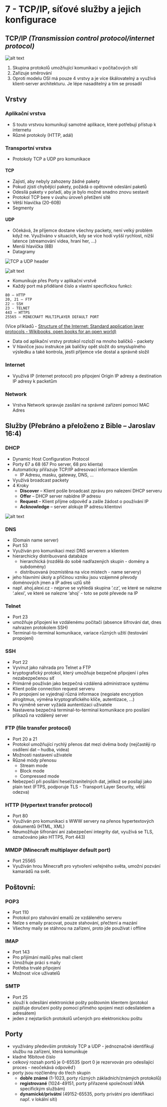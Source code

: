 # 7 - TCP/IP, síťové služby a jejich konfigurace

## TCP/IP _(Transmission control protocol/internet protocol)_

![alt text](image-1.png)

1. Skupina protokolů umožňující komunikaci v počítačových sítí
2. Zařizuje směrování
3. Oproti modelu OSI má pouze 4 vrstvy a je více škálovatelný a využívá klient-server architekturu. Je lépe nasaditelný a tím se prosadil

## Vrstvy

### Aplikační vrstva
- S touto vrstvou komunikují samotné aplikace, které potřebují přístup k internetu
- Různé protokoly (HTTP, adál)

### Transportní vrstva
-  Protokoly TCP a UDP pro komunikace

#### TCP
- Zajistí, aby nebyly zahozeny žádné pakety
- Pokud zjistí chybějící pakety, požádá o opětovné odeslání paketů
- Odesílá pakety v pořadí, aby je bylo možné snadno znovu sestavit
- Protokol TCP bere v úvahu úroveň přetížení sítě
- Větší hlavička (20-60B)  
- Segmenty

####  UDP  
- Očekává, že příjemce dostane všechny packety, není velký problém když ne. Využíváno v situacích, kdy se více hodí vyšší rychlost, nižší latence (streamování videa, hraní her, ...)  
- Menší hlavička (8B)  
- Datagramy

![TCP a UDP header](https://www.softwaretestinghelp.com/wp-content/qa/uploads/2020/02/header-TCP-vs-UDP.jpg)

![alt text](image-3.png)

- Komunikuje přes Porty v aplikační vrstvě
- Každý port má přidělané číslo a vlastní specifickou funkci:

``` 
80 – HTTP
20, 21 – FTP
22 – SSH
23 - TELNET
443 – HTTPS
25565 – MINECRAFT MULTIPLAYER DEFAULT PORT
```
(Více příkladů - [Structure of the Internet: Standard application layer protocols - Wikibooks, open books for an open world)](https://en.wikibooks.org/wiki/A-level_Computing/AQA/Paper_2/Fundamentals_of_communication_and_networking/Standard_application_layer_protocols)

-  Data od aplikační vrstvy protokol rozloží na mnoho balíčků - packety
- V hlavičce jsou instrukce jak balíčky opět složit do smysluplného výsledku a také kontrola, jestli příjemce vše dostal a správně složil

### Internet
- Využívá IP (internet protocol) pro připojení Origin IP adresy a destination IP adresy k packetům
### Network
- Vrstva Network spravuje zasílání na správné zařízení pomocí MAC Adres

## Služby (Přebráno a přeloženo z Bible – Jaroslav 16:4)

### DHCP 
- Dynamic Host Configuration Protocol
- Porty 67 a 68 (67 Pro server, 68 pro klienta)
- Automaticky přiřazuje TCP/IP adresovací informace klientům
  - IP Adresu, masku, gateway, DNS, ...
- Využívá broadcast packety
- 4 Kroky
  - **Discover** – Klient pošle broadcast zprávu pro nalezení DHCP serveru
  - **Offer** – DHCP server nabídne IP adresu
  - **Request** – Klient příjme odpověď a zašle žádost o používání IP
  - **Acknowledge** – server alokuje IP adresu klientovi

![alt text](image.png)

### DNS 
- (Domain name server)
- Port 53
- Využíván pro komunikaci mezi DNS serverem a klientem
- hierarchicky distribuovaná databáze
  - hierarchická (rozdělá do sobě nadřazených skupin - domény a subdomény)
  - distribuovaná (rozmístěna na více místech - name servery)
- jeho hlavnímí úkoly a příčinou vzniku jsou vzájemné převody doménových jmen a IP adres uzlů sítě
- např. ahoj.alexi.cz - nejprve se vyhledá skupina ‘.cz’, ve které se nalezne ‘.alexi’, ve které se nalezne ‘ahoj’ - toto se poté převede na IP

### Telnet

- Port 23
- umožňuje připojení ke vzdálenému počítači (absence šifrování dat, dnes nahrazen protokolem SSH)
- Terminal-to-terminal komunikace, variace různých užití (testování propojení)

### SSH

- Port 22
- Vyvinut jako náhrada pro Telnet a FTP
- kryptografický protokol, který umožňuje bezpečné připojení i přes nezabezpečenou síť
- Primárně používán jako bezpečná vzdálená administrace systému
- Klient pošle connection request serveru
- Po propojení se vyjednají různá informace (negoiate encryption alrogitmus, výměna kryptografického klíče, autentizace, ...)
- Po výměně server vyžádá auntentizaci uživatele
- Nastavena bezpečná terminal-to-terminal komunikace pro posílání příkazů na vzdálený server

### FTP (file transfer protocol)

- Port 20 a 21
- Protokol umožňující rychlý přenos dat mezi dvěma body (nejčastěji rp osdílení dat – hudba, videa)
- Možnosti nastavení uživatele
- Různé módy přenosu
  - Stream mode
  - Block mode
  - Compressed mode
- Nebezpečí při posílání hesel/zranitelných dat, jelikož se posílají jako plain text (FTPS, podporuje TLS - Transport Layer Security, větší odezva)

### HTTP (Hypertext transfer protocol)

- Port 80
- Využíván pro komunikaci s WWW servery na přenos hypertextových dokumentů (HTML, XML)
- Neumožňuje šifronání ani zabezpečení integrity dat, využívá se TLS, označováno jako HTTPS, Port 443)

### MMDP (Minecraft multiplayer default port)

- Port 25565
- Využíván hrou Minecraft pro vytvoření veřejného světa, umožní pozvání kamarádů na svět.

## Poštovní:

### POP3

- Port 110
- Protokol pro stahování emailů ze vzdáleného serveru
- Nelze s emaily pracovat, pouze stahování, přečtení a mazání
- Všechny maily se stáhnou na zařízení, proto jde používat i offline

### IMAP

- Port 143
- Pro přijímání mailů přes mail client
- Umožňuje práci s maily
- Potřeba trvalé připojení
- Možnost více uživatelů

### SMTP

- Port 25
- slouží k odesílání elektronické pošty poštovním klientem (protokol zajišťuje doručení pošty pomocí přímého spojení mezi odesílatelem a adresátem)
- jeden z nejstarších protokolů určených pro elektronickou poštu

## **Porty**

- využívány především protokoly TCP a UDP - jednoznačně identifikují službu na zařízení, která komunikuje
- kladné 16bitové číslo
- celkový rozsah portů je 0-65535 (port 0 je rezervován pro odesílající proces - neočekává odpověď)
- porty jsou rozčleněny do třech skupin
  - **dobře známé** (1-1023, porty různých základních/známých protokolů)
  - **registrované** (1024-49151, porty přiřazené společností IANA specifickým službám)
  - **dynamické/privátní** (49152-65535, porty privátní pro identifikaci např. v lokální síti)
